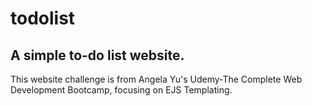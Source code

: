 # todolist

## A simple to-do list website.

This website challenge is from Angela Yu's Udemy-The Complete Web Development Bootcamp, focusing on EJS Templating.
